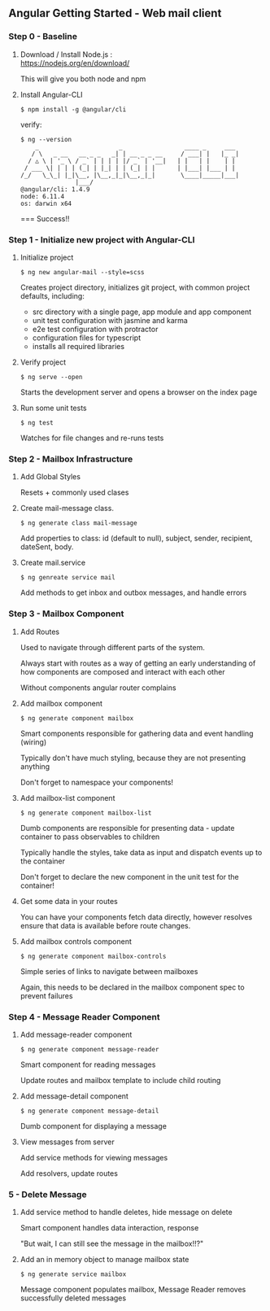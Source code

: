 ## Angular Getting Started - Web mail client  

### Step 0 - Baseline

1. Download / Install Node.js :  
   https://nodejs.org/en/download/
    
   This will give you both node and npm

2. Install Angular-CLI

   `$ npm install -g @angular/cli`
   
   verify:
   ```
   $ ng --version
       _                      _                 ____ _     ___
      / \   _ __   __ _ _   _| | __ _ _ __     / ___| |   |_ _|
     / △ \ | '_ \ / _` | | | | |/ _` | '__|   | |   | |    | |
    / ___ \| | | | (_| | |_| | | (_| | |      | |___| |___ | |
   /_/   \_\_| |_|\__, |\__,_|_|\__,_|_|       \____|_____|___|
                  |___/
   @angular/cli: 1.4.9
   node: 6.11.4
   os: darwin x64

   ```
   === Success!!
   
### Step 1 - Initialize new project with Angular-CLI

1. Initialize project
    
   `$ ng new angular-mail --style=scss`
   
   Creates project directory, initializes git project, with common project defaults, including:
   - src directory with a single page, app module and app component
   - unit test configuration with jasmine and karma
   - e2e test configuration with protractor
   - configuration files for typescript
   - installs all required libraries
   
2. Verify project

   `$ ng serve --open`
   
   Starts the development server and opens a browser on the index page
   
3. Run some unit tests
  
   `$ ng test`
   
   Watches for file changes and re-runs tests

### Step 2 - Mailbox Infrastructure

1. Add Global Styles
    
    Resets + commonly used clases
    
2. Create mail-message class. 
   
   `$ ng generate class mail-message`
   
   Add properties to class: id (default to null), subject, sender, recipient, dateSent, body. 
   
3. Create mail.service
   
   `$ ng genreate service mail`
   
   Add methods to get inbox and outbox messages, and handle errors

### Step 3 - Mailbox Component

1. Add Routes

    Used to navigate through different parts of the system. 
    
    Always start with routes as a way of getting an early understanding of how components are composed and interact with each other    

    Without components angular router complains

2. Add mailbox component

   `$ ng generate component mailbox`
       
   Smart components responsible for gathering data and event handling (wiring)
       
   Typically don't have much styling, because they are not presenting anything
  
   Don't forget to namespace your components!

3. Add mailbox-list component

   `$ ng generate component mailbox-list`
    
   Dumb components are responsible for presenting data - update container to pass observables to children
    
   Typically handle the styles, take data as input and dispatch events up to the container

   Don't forget to declare the new component in the unit test for the container!

4. Get some data in your routes

   You can have your components fetch data directly, however resolves ensure that data is available before route changes.

5. Add mailbox controls component
  
    `$ ng generate component mailbox-controls`
    
    Simple series of links to navigate between mailboxes
    
    Again, this needs to be declared in the mailbox component spec to prevent failures

### Step 4 - Message Reader Component

1. Add message-reader component

   `$ ng generate component message-reader`
   
   Smart component for reading messages

   Update routes and mailbox template to include child routing

2. Add message-detail component

   `$ ng generate component message-detail`

   Dumb component for displaying a message

3. View messages from server
  
   Add service methods for viewing messages
   
   Add resolvers, update routes

### 5 - Delete Message

1. Add service method to handle deletes, hide message on delete

   Smart component handles data interaction, response

   "But wait, I can still see the message in the mailbox!!?"
   
2. Add an in memory object to manage mailbox state
   
   `$ ng generate service mailbox`

   Message component populates mailbox, Message Reader removes successfully deleted messages
